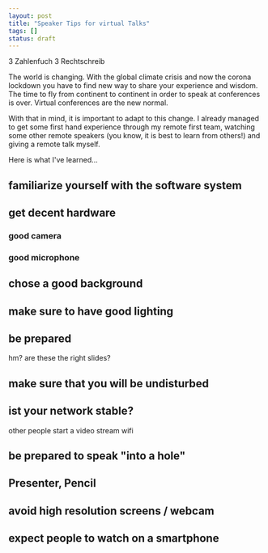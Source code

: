 ```yaml
---
layout: post
title: "Speaker Tips for virtual Talks"
tags: []
status: draft
---
```


3 Zahlenfuch
3 Rechtschreib

The world is changing. With the global climate crisis and now the corona lockdown you have to find new way to share your experience and wisdom.
The time to fly from continent to continent in order to speak at conferences is over.
Virtual conferences are the new normal.

With that in mind, it is important to adapt to this change.
I already managed to get some first hand experience through my remote first team, watching some other remote speakers (you know, it is best to learn from others!) and giving a remote talk myself.

Here is what I've learned...

## familiarize yourself with the software system

## get decent hardware

### good camera

### good microphone

## chose a good background

## make sure to have good lighting

## be prepared

hm? are these the right slides?

## make sure that you will be undisturbed

## ist your network stable?

other people start a video stream
wifi

## be prepared to speak "into a hole"

## Presenter, Pencil

## avoid high resolution screens / webcam

## expect people to watch on a smartphone 
